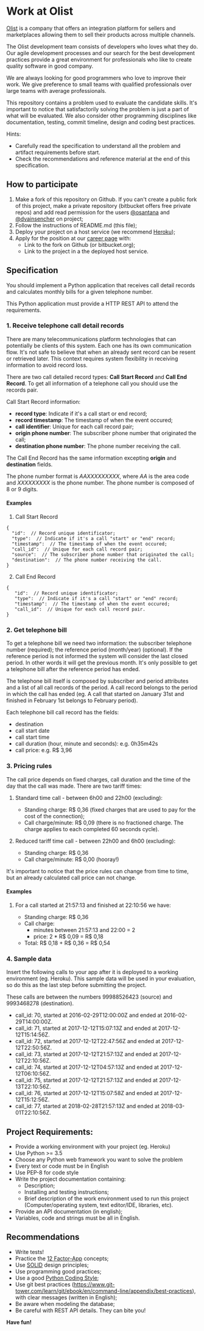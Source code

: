 # Work at Olist

[Olist](https://olist.com/) is a company that offers an integration platform
for sellers and marketplaces allowing them to sell their products across
multiple channels.

The Olist development team consists of developers who loves what they do. Our
agile development processes and our search for the best development practices
provide a great environment for professionals who like to create quality
software in good company.

We are always looking for good programmers who love to improve their work. We
give preference to small teams with qualified professionals over large teams
with average professionals.

This repository contains a problem used to evaluate the candidate skills.
It's important to notice that satisfactorily solving the problem is just a
part of what will be evaluated. We also consider other programming disciplines
like documentation, testing, commit timeline, design and coding best
practices.

Hints:

* Carefully read the specification to understand all the problem and
  artifact requirements before start.
* Check the recommendations and reference material at the end of this
  specification.


## How to participate

1. Make a fork of this repository on Github. If you can't create a
   public fork of this project, make a private repository
   (bitbucket offers free private repos) and add read permission for the
   users [@osantana](https://bitbucket.org/osantana) and
   [@dvainsencher](https://bitbucket.org/dvainsencher) on project;
2. Follow the instructions of README.md (this file);
3. Deploy your project on a host service (we recommend
   [Heroku](https://heroku.com));
4. Apply for the position at our [career page](https://www.99jobs.com/olist)
   with:
   * Link to the fork on Github (or bitbucket.org);
   * Link to the project in a the deployed host service.


## Specification

You should implement a Python application that receives call detail records
and calculates monthly bills for a given telephone number.

This Python application must provide a HTTP REST API to attend the
requirements.


### 1. Receive telephone call detail records

There are many telecommunications platform technologies that can potentially
be clients of this system. Each one has its own communication flow. It's not
safe to believe that when an already sent record can be resent or retrieved
later. This context requires system flexibility in receiving information to
avoid record loss.

There are two call detailed record types: **Call Start Record** and **Call
End Record**. To get all information of a telephone call you should use the
records pair.

Call Start Record information:

* **record type**: Indicate if it's a call start or end record;
* **record timestamp**: The timestamp of when the event occured;
* **call identifier**: Unique for each call record pair;
* **origin phone number**: The subscriber phone number that originated the
  call;
* **destination phone number**: The phone number receiving the call.

The Call End Record has the same information excepting **origin** and
**destination** fields.

The phone number format is *AAXXXXXXXXX*, where *AA* is the area code and
*XXXXXXXXX* is the phone number. The phone number is composed of 8 or 9
digits.


#### Examples

1. Call Start Record

```
{
  "id":  // Record unique identificator;
  "type":  // Indicate if it's a call "start" or "end" record;
  "timestamp":  // The timestamp of when the event occured;
  "call_id":  // Unique for each call record pair;
  "source":  // The subscriber phone number that originated the call;
  "destination":  // The phone number receiving the call.
}
```

2. Call End Record

```
{
   "id":  // Record unique identificator;
   "type":  // Indicate if it's a call "start" or "end" record;
   "timestamp":  // The timestamp of when the event occured;
   "call_id":  // Unique for each call record pair.
}
```


### 2. Get telephone bill

To get a telephone bill we need two information: the subscriber telephone
number (required); the reference period (month/year) (optional). If the
reference period is not informed the system will consider the last closed
period. In other words it will get the previous month. It's only
possible to get a telephone bill after the reference period has ended.

The telephone bill itself is composed by subscriber and period
attributes and a list of all call records of the period. A call record
belongs to the period in which the call has ended (eg. A call that
started on January 31st and finished in February 1st belongs to February
period).

Each telephone bill call record has the fields:

* destination
* call start date
* call start time
* call duration (hour, minute and seconds): e.g. 0h35m42s
* call price: e.g. R$ 3,96


### 3. Pricing rules

The call price depends on fixed charges, call duration and the time of
the day that the call was made. There are two tariff times:

1. Standard time call - between 6h00 and 22h00 (excluding):
   * Standing charge: R$ 0,36 (fixed charges that are used to pay for the
     cost of the connection);
   * Call charge/minute: R$ 0,09 (there is no fractioned charge. The
     charge applies to each completed 60 seconds cycle).

2. Reduced tariff time call - between 22h00 and 6h00 (excluding):
   * Standing charge: R$ 0,36
   * Call charge/minute: R$ 0,00 (hooray!)

It's important to notice that the price rules can change from time to
time, but an already calculated call price can not change.


#### Examples

1. For a call started at 21:57:13 and finished at 22:10:56 we have:

   * Standing charge: R$ 0,36
   * Call charge:
     * minutes between 21:57:13 and 22:00 = 2
     * price: 2 * R$ 0,09 = R$ 0,18
   * Total: R$ 0,18 + R$ 0,36 = R$ 0,54


### 4. Sample data
Insert the following calls to your app after it is deployed to a working environment (eg. Heroku). This sample data will be used in your evaluation, so do this as the last step before submitting the project.

These calls are between the numbers 99988526423 (source) and 9993468278 (destination).
* call_id: 70, started at 2016-02-29T12:00:00Z and ended at 2016-02-29T14:00:00Z.
* call_id: 71, started at 2017-12-12T15:07:13Z and ended at 2017-12-12T15:14:56Z.
* call_id: 72, started at 2017-12-12T22:47:56Z and ended at 2017-12-12T22:50:56Z.
* call_id: 73, started at 2017-12-12T21:57:13Z and ended at 2017-12-12T22:10:56Z.
* call_id: 74, started at 2017-12-12T04:57:13Z and ended at 2017-12-12T06:10:56Z.
* call_id: 75, started at 2017-12-12T21:57:13Z and ended at 2017-12-13T22:10:56Z.
* call_id: 76, started at 2017-12-12T15:07:58Z and ended at 2017-12-12T15:12:56Z.
* call_id: 77, started at 2018-02-28T21:57:13Z and ended at 2018-03-01T22:10:56Z.


## Project Requirements:

* Provide a working environment with your project (eg. Heroku)
* Use Python >= 3.5
* Choose any Python web framework you want to solve the problem
* Every text or code must be in English
* Use PEP-8 for code style
* Write the project documentation containing:
  * Description;
  * Installing and testing instructions;
  * Brief description of the work environment used to run this
    project (Computer/operating system, text editor/IDE, libraries, etc).
* Provide an API documentation (in english);
* Variables, code and strings must be all in English.


## Recommendations

* Write tests!
* Practice the [12 Factor-App](http://12factor.net) concepts;
* Use [SOLID](https://en.wikipedia.org/wiki/SOLID_(object-oriented_design))
  design principles;
* Use programming good practices;
* Use a good [Python Coding
  Style](http://docs.python-guide.org/en/latest/writing/style/);
* Use git best practices (https://www.git-tower.com/learn/git/ebook/en/command-line/appendix/best-practices),
  with clear messages (written in English);
* Be aware when modeling the database;
* Be careful with REST API details. They can bite you!

**Have fun!**
